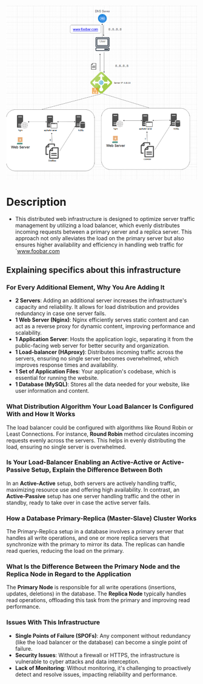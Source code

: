![Distributed Web Infrastructure Diagram](1-distributed_web_infrastructure.png)

# Description
- This distributed web infrastructure is designed to optimize server traffic management by utilizing a load balancer, which evenly distributes incoming requests between a primary server and a replica server. This approach not only alleviates the load on the primary server but also ensures higher availability and efficiency in handling web traffic for `www.foobar.com

## Explaining specifics about this infrastructure

### For Every Additional Element, Why You Are Adding It

- **2 Servers**: Adding an additional server increases the infrastructure's capacity and reliability. It allows for load distribution and provides redundancy in case one server fails.
- **1 Web Server (Nginx)**: Nginx efficiently serves static content and can act as a reverse proxy for dynamic content, improving performance and scalability.
- **1 Application Server**: Hosts the application logic, separating it from the public-facing web server for better security and organization.
- **1 Load-balancer (HAproxy)**: Distributes incoming traffic across the servers, ensuring no single server becomes overwhelmed, which improves response times and availability.
- **1 Set of Application Files**: Your application's codebase, which is essential for running the website.
- **1 Database (MySQL)**: Stores all the data needed for your website, like user information and content.

### What Distribution Algorithm Your Load Balancer Is Configured With and How It Works
The load balancer could be configured with algorithms like Round Robin or Least Connections. For instance, **Round Robin** method circulates incoming requests evenly across the servers. This helps in evenly distributing the load, ensuring no single server is overwhelmed.

### Is Your Load-Balancer Enabling an Active-Active or Active-Passive Setup, Explain the Difference Between Both
In an **Active-Active** setup, both servers are actively handling traffic, maximizing resource use and offering high availability. In contrast, an **Active-Passive** setup has one server handling traffic and the other in standby, ready to take over in case the active server fails.

### How a Database Primary-Replica (Master-Slave) Cluster Works
The Primary-Replica setup in a database involves a primary server that handles all write operations, and one or more replica servers that synchronize with the primary to mirror its data. The replicas can handle read queries, reducing the load on the primary.

### What Is the Difference Between the Primary Node and the Replica Node in Regard to the Application
The **Primary Node** is responsible for all write operations (insertions, updates, deletions) in the database. The **Replica Node** typically handles read operations, offloading this task from the primary and improving read performance.

### Issues With This Infrastructure
- **Single Points of Failure (SPOFs)**: Any component without redundancy (like the load balancer or the database) can become a single point of failure.
- **Security Issues**: Without a firewall or HTTPS, the infrastructure is vulnerable to cyber attacks and data interception.
- **Lack of Monitoring**: Without monitoring, it's challenging to proactively detect and resolve issues, impacting reliability and performance.
